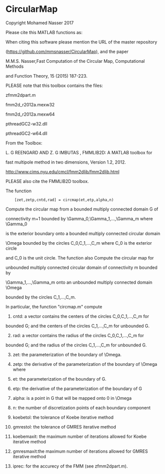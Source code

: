 # CircularMap
Copyright Mohamed Nasser 2017

Please cite this MATLAB functions as:

When citing this software please mention the URL of the master repository 

(https://github.com/mmsnasser/CircularMap), and the paper

M.M.S. Nasser,Fast Computation of the Circular Map, Computational Methods 

and Function Theory, 15 (2015) 187-223.


PLEASE note that this toolbox contains the files:

zfmm2dpart.m

fmm2d_r2012a.mexw32

fmm2d_r2012a.mexw64

pthreadGC2-w32.dll

pthreadGC2-w64.dll

From the Toolbox:

L. G REENGARD AND Z. G IMBUTAS , FMMLIB2D: A MATLAB toolbox for

fast multipole method in two dimensions, Version 1.2, 2012.

http://www.cims.nyu.edu/cmcl/fmm2dlib/fmm2dlib.html

PLEASE also cite the FMMLIB2D toolbox.

The function 

        [zet,zetp,cntd,rad] = circmap(et,etp,alpha,n)
        
Compute the circular map from a bounded multiply connected domain G of 

connectivity m+1 bounded by \Gamma_0,\Gamma_1,...,\Gamma_m where \Gamma_0

is the exterior boundary onto a bounded multiply connected circular domain 

\Omega bounded by the circles C_0,C_1,...,C_m where C_0 is the exterior circle

and C_0 is the unit circle. The function also Compute the circular map for

unbounded multiply connected circular domain of connectivity m bounded by

\Gamma_1,...,\Gamma_m onto an unbounded multiply connected domain \Omega 

bounded by the circles C_1,...,C_m. 

In particular, the function "circmap.m" compute

1. cntd: a vector contains the centers of the circles C_0,C_1,...,C_m for

bounded G; and the centers of the circles C_1,...,C_m for unbounded G.

2. rad: a vector contains the radius of the circles C_0,C_1,...,C_m for

bounded G; and the radius of the circles C_1,...,C_m for unbounded G.

3. zet: the parameterization of the boundary of \Omega.

4. zetp: the derivative of the parameterization of the boundary of \Omega
 where
 
1. et: the parameterization of the boundary of G.

2. etp: the derivative of the parameterization of the boundary of G

3. alpha: is a point in G that will be mapped onto 0 in \Omega

4. n: the number of discretization points of each boundary component

5. koebetol: the tolerance of Koebe iterative method

6. gmrestol: the tolerance of GMRES iterative method

7. koebemaxit: the maximum number of iterations allowed for Koebe iterative method

8. gmresmaxit:the maximum number of iterations allowed for GMRES iterative method

9. iprec: for the accurecy of the FMM (see zfmm2dpart.m).
